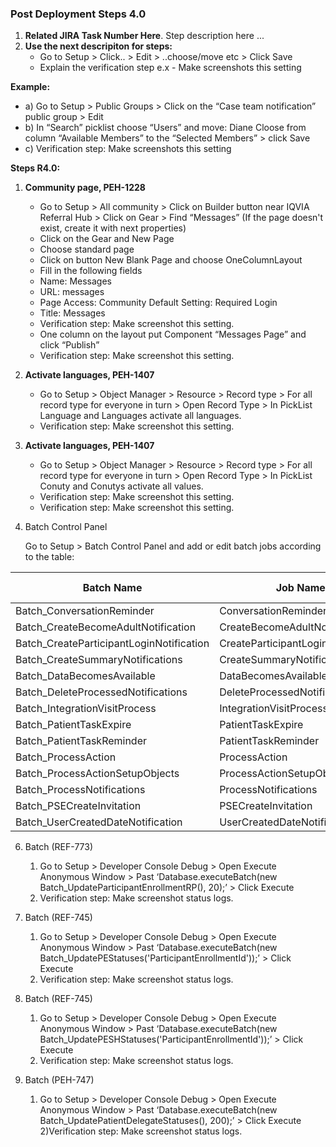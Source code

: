 ### Post Deployment Steps 4.0

1) **Related JIRA Task Number Here**. Step description here ... 
2) **Use the next descripiton for steps:**
      * Go to Setup > Click.. > Edit > ..choose/move etc > Click Save
      * Explain the verification step e.x - Make screenshots this setting

 **Example:** 
* a)  Go to Setup > Public  Groups > Click on the “Case team notification” public group > Edit 
* b)  In “Search” picklist choose “Users” and move: Diane Cloose from column “Available Members” to the “Selected Members” > click Save
* c)  Verification step: Make screenshots this setting

**Steps R4.0:**
1) **Community page, PEH-1228**
     * Go to Setup > All community > Click on Builder button near IQVIA Referral Hub > Click on Gear > Find “Messages” (If the page doesn't exist, create it with next properties)
     * Click on the Gear and New Page
     * Choose standard page
     * Click on button New Blank Page and choose OneColumnLayout
     * Fill in the following fields
     * Name: Messages
     * URL: messages
     * Page Access: Community Default Setting: Required Login
     * Title: Messages
     * Verification step: Make screenshot this setting.
     * One column on the layout put Component “Messages Page” and click “Publish”
     * Verification step: Make screenshot this setting.

2) **Activate languages, PEH-1407**
     * Go to Setup > Object Manager > Resource > Record type > For all record type for everyone in turn > Open Record Type > In PickList Language and Languages activate all languages.
     * Verification step: Make screenshot this setting.
     
3) **Activate languages, PEH-1407**
     * Go to Setup > Object Manager > Resource > Record type > For all record type for everyone in turn > Open Record Type > In PickList Conuty and Conutys activate all values.
     * Verification step: Make screenshot this setting.
     * Verification step: Make screenshot this setting.
     
4) Batch Control Panel 

    Go to Setup > Batch Control Panel and add or edit batch jobs according to the table:

|Batch Name                               | Job Name                           | Interval mode | Interval | Scope |
|-----------------------------------------|------------------------------------|---------------|----------|-------|
|Batch_ConversationReminder               | ConversationReminder               | Days          | 1        | 200   |
|Batch_CreateBecomeAdultNotification      | CreateBecomeAdultNotification      | Days          | 1        | 200   |
|Batch_CreateParticipantLoginNotification | CreateParticipantLoginNotification | Days          | 1        | 200   |
|Batch_CreateSummaryNotifications         | CreateSummaryNotifications         | Hours         | 1        | 200   |
|Batch_DataBecomesAvailable               | DataBecomesAvailable               | Hours         | 1        | 200   |
|Batch_DeleteProcessedNotifications       | DeleteProcessedNotifications       | Days          | 1        | 200   |
|Batch_IntegrationVisitProcess            | IntegrationVisitProcess            | Hours         | 1        | 200   |
|Batch_PatientTaskExpire                  | PatientTaskExpire                  | Days          | 1        | 200   |
|Batch_PatientTaskReminder                | PatientTaskReminder                | Days          | 1        | 200   |
|Batch_ProcessAction                      | ProcessAction                      | Minutes       | 5        | 10    |
|Batch_ProcessActionSetupObjects          | ProcessActionSetupObjects          | Minutes       | 2        | 200   |
|Batch_ProcessNotifications               | ProcessNotifications               | Minutes       | 2        | 200   |
|Batch_PSECreateInvitation                | PSECreateInvitation                | Hours         | 2        | 200   |
|Batch_UserCreatedDateNotification        | UserCreatedDateNotification        | Days          | 1        | 200   |

    
6) Batch (REF-773)
    1) Go to Setup > Developer Console Debug > Open Execute Anonymous Window > Past ‘Database.executeBatch(new Batch_UpdateParticipantEnrollmentRP(), 20);’ > Click Execute
    2) Verification step: Make screenshot status logs.
    
7) Batch (REF-745)
    1) Go to Setup > Developer Console Debug > Open Execute Anonymous Window > Past ‘Database.executeBatch(new Batch_UpdatePEStatuses('ParticipantEnrollmentId'));’ > Click Execute
    2) Verification step: Make screenshot status logs.
    
8) Batch (REF-745)
    1) Go to Setup > Developer Console Debug > Open Execute Anonymous Window > Past ‘Database.executeBatch(new Batch_UpdatePESHStatuses('ParticipantEnrollmentId'));’ > Click Execute
    2) Verification step: Make screenshot status logs.

9) Batch (PEH-747)
    1) Go to Setup > Developer Console Debug > Open Execute Anonymous Window > Past ‘Database.executeBatch(new Batch_UpdatePatientDelegateStatuses(), 200);’ > Click Execute
    2)Verification step: Make screenshot status logs.

